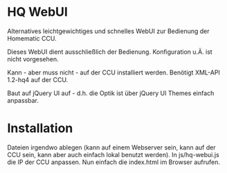HQ WebUI
========
Alternatives leichtgewichtiges und schnelles WebUI zur Bedienung der Homematic CCU.

Dieses WebUI dient ausschließlich der Bedienung. Konfiguration u.Ä. ist nicht vorgesehen.

Kann - aber muss nicht - auf der CCU installiert werden. Benötigt XML-API 1.2-hq4 auf der CCU.

Baut auf jQuery UI auf - d.h. die Optik ist über jQuery UI Themes einfach anpassbar.

Installation
============
Dateien irgendwo ablegen (kann auf einem Webserver sein, kann auf der CCU sein, kann aber auch einfach lokal benutzt werden).
In js/hq-webui.js die IP der CCU anpassen. Nun einfach die index.html im Browser aufrufen.

